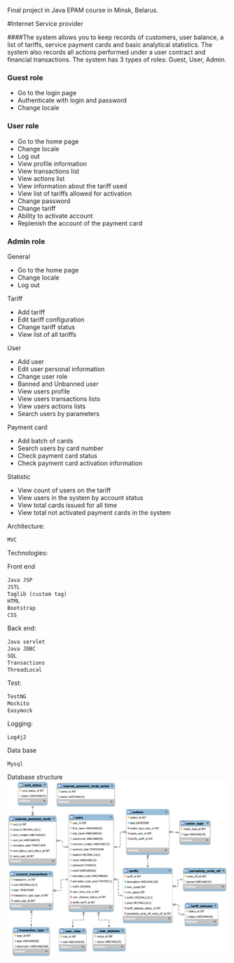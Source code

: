 Final project in Java EPAM course in Minsk, Belarus. 

#Internet Service provider

####The system allows you to keep records of customers, user balance, a list of tariffs, service payment cards and basic analytical statistics. The system also records all actions performed under a user contract and financial transactions. The system has 3 types of roles: Guest, User, Admin.

### Guest role
- Go to the login page
- Authenticate with login and password
- Change locale
### User role
- Go to the home page
- Change locale
- Log out
- View profile information
- View transactions list
- View actions list
- View information about the tariff used
- View list of tariffs allowed for activation
- Change password
- Change tariff
- Ability to activate account
- Replenish the account of the payment card
### Admin role
General
- Go to the home page
- Change locale
- Log out

Tariff
- Add tariff
- Edit tariff configuration
- Change tariff status
- View list of all tariffs

User
- Add user
- Edit user personal information
- Change user role
- Banned and Unbanned user
- View users profile
- View users transactions lists
- View users actions lists
- Search users by parameters

Payment card
- Add batch of cards
- Search users by card number
- Check payment card status
- Check payment card activation information

Statistic
- View count of users on the tariff
- View users in the system by account status
- View total cards issued for all time
- View total not activated payment cards in the system

Architecture:
```
MVC
```
Technologies:

Front end
```
Java JSP
JSTL
Taglib (custom tag)
HTML
Bootstrap
CSS
```
Back end:
```
Java servlet
Java JDBC
SQL
Transactions
ThreadLocal
```
Test:
```
TestNG
Mockito
Easymock
```
Logging:
```
Log4j2
```
Data base
```
Mysql
```

Database structure
![database](sql/database.png)


